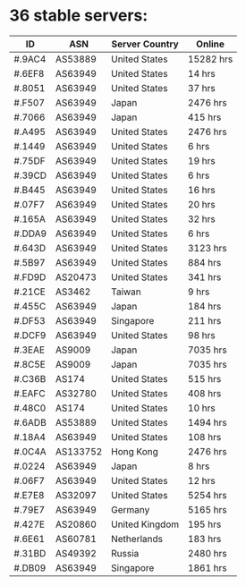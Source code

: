 # 36 stable servers:

| ID | ASN | Server Country | Online |
| ------ | ------ | ------ | ------ |
| #.9AC4 | AS53889 | United States | 15282 hrs |
| #.6EF8 | AS63949 | United States | 14 hrs |
| #.8051 | AS63949 | United States | 37 hrs |
| #.F507 | AS63949 | Japan | 2476 hrs |
| #.7066 | AS63949 | Japan | 415 hrs |
| #.A495 | AS63949 | United States | 2476 hrs |
| #.1449 | AS63949 | United States | 6 hrs |
| #.75DF | AS63949 | United States | 19 hrs |
| #.39CD | AS63949 | United States | 6 hrs |
| #.B445 | AS63949 | United States | 16 hrs |
| #.07F7 | AS63949 | United States | 20 hrs |
| #.165A | AS63949 | United States | 32 hrs |
| #.DDA9 | AS63949 | United States | 6 hrs |
| #.643D | AS63949 | United States | 3123 hrs |
| #.5B97 | AS63949 | United States | 884 hrs |
| #.FD9D | AS20473 | United States | 341 hrs |
| #.21CE | AS3462 | Taiwan | 9 hrs |
| #.455C | AS63949 | Japan | 184 hrs |
| #.DF53 | AS63949 | Singapore | 211 hrs |
| #.DCF9 | AS63949 | United States | 98 hrs |
| #.3EAE | AS9009 | Japan | 7035 hrs |
| #.8C5E | AS9009 | Japan | 7035 hrs |
| #.C36B | AS174 | United States | 515 hrs |
| #.EAFC | AS32780 | United States | 408 hrs |
| #.48C0 | AS174 | United States | 10 hrs |
| #.6ADB | AS53889 | United States | 1494 hrs |
| #.18A4 | AS63949 | United States | 108 hrs |
| #.0C4A | AS133752 | Hong Kong | 2476 hrs |
| #.0224 | AS63949 | Japan | 8 hrs |
| #.06F7 | AS63949 | United States | 12 hrs |
| #.E7E8 | AS32097 | United States | 5254 hrs |
| #.79E7 | AS63949 | Germany | 5165 hrs |
| #.427E | AS20860 | United Kingdom | 195 hrs |
| #.6E61 | AS60781 | Netherlands | 183 hrs |
| #.31BD | AS49392 | Russia | 2480 hrs |
| #.DB09 | AS63949 | Singapore | 1861 hrs |

